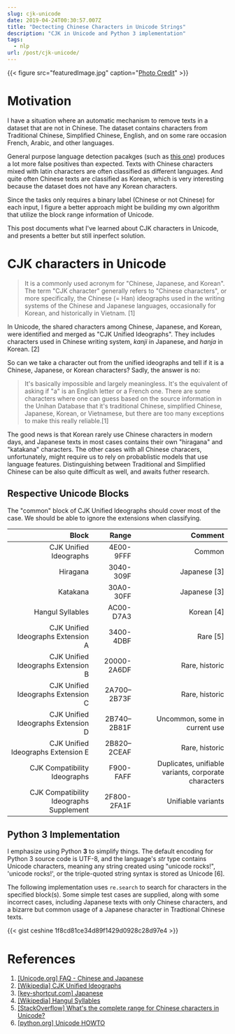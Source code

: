 ```yaml
---
slug: cjk-unicode
date: 2019-04-24T00:30:57.007Z
title: "Dectecting Chinese Characters in Unicode Strings"
description: "CJK in Unicode and Python 3 implementation"
tags:
  - nlp
url: /post/cjk-unicode/
---
```


{{< figure src="featuredImage.jpg" caption="[Photo Credit](https://pixabay.com/photos/peach-blossom-landscape-spring-4119429/)" >}}

# Motivation

I have a situation where an automatic mechanism to remove texts in a dataset that are not in Chinese. The dataset contains characters from Traditional Chinese, Simplified Chinese, English, and on some rare occasion French, Arabic, and other languages.

General purpose language detection pacakges (such as [this one](https://pypi.org/project/langdetect/)) produces a lot more false positives than expected. Texts with Chinese characters mixed with latin characters are often classified as different languages. And quite often Chinese texts are classified as Korean, which is very interesting because the dataset does not have any Korean characters.

Since the tasks only requires a binary label (Chinese or not Chinese) for each input, I figure a better approach might be building my own algorithm that utilize the block range information of Unicode.

This post documents what I've learned about CJK characters in Unicode, and presents a better but still inperfect solution.

# CJK characters in Unicode

> It is a commonly used acronym for "Chinese, Japanese, and Korean". The term "CJK character" generally refers to "Chinese characters", or more specifically, the Chinese (= Han) ideographs used in the writing systems of the Chinese and Japanese languages, occasionally for Korean, and historically in Vietnam. [1]

In Unicode, the shared characters among Chinese, Japanese, and Korean, were identified and merged as "CJK Unified Ideographs". They includes characters used in Chinese writing system, *kanji* in Japanese, and *hanja* in Korean. [2]

So can we take a character out from the unified ideographs and tell if it is a Chinese, Japanese, or Korean characters? Sadly, the answer is no:

> It's basically impossible and largely meaningless. It's the equivalent of asking if "a" is an English letter or a French one. There are some characters where one can guess based on the source information in the Unihan Database that it's traditional Chinese, simplified Chinese, Japanese, Korean, or Vietnamese, but there are too many exceptions to make this really reliable.[1]

The good news is that Korean rarely use Chinese characters in modern days, and Japanese texts in most cases contains their own "hiragana" and "katakana" characters. The other cases with all Chinese characers, unfortunately, might require us to rely on probablistic models that use language features. Distinguishing between Traditional and Simplified Chinese can be also quite difficult as well, and awaits futher research.

## Respective Unicode Blocks

The "common" block of CJK Unified Ideographs should cover most of the case. We should be able to ignore the extensions when classifying.

|                              Block |     Range |  Comment |
|-----------------------------------:|----------:|---------:|
|             CJK Unified Ideographs | 4E00-9FFF | Common   |
|                           Hiragana | 3040-309F | Japanese [3] |
|                           Katakana | 30A0-30FF | Japanese [3] |
|                  Hangul Syllables  | AC00-D7A3 | Korean [4] |
| CJK Unified Ideographs Extension A | 3400-4DBF | Rare [5] |
| CJK Unified Ideographs Extension B | 20000-2A6DF | Rare, historic |
| CJK Unified Ideographs Extension C | 2A700–2B73F | Rare, historic |
| CJK Unified Ideographs Extension D | 2B740–2B81F | Uncommon, some in current use |
| CJK Unified Ideographs Extension E | 2B820–2CEAF | Rare, historic |
| CJK Compatibility Ideographs | F900-FAFF | Duplicates, unifiable variants, corporate characters |
| CJK Compatibility Ideographs Supplement | 2F800-2FA1F | Unifiable variants |

## Python 3 Implementation

I emphasize using Python **3** to simplify things. The default encoding for Python 3 source code is UTF-8, and the language's *str* type contains Unicode characters, meaning any string created using "unicode rocks!", 'unicode rocks!', or the triple-quoted string syntax is stored as Unicode [6].

The following implementation uses `re.search` to search for characters in the specified block(s). Some simple test cases are supplied, along with some incorrect cases, including Japanese texts with only Chinese characters, and a bizarre but common usage of a Japanese character in Tradtional Chinese texts.

{{< gist ceshine 1f8cd81ce34d89f1429d0928c28d97e4 >}}

# References

1. [[Unicode.org] FAQ - Chinese and Japanese](http://www.unicode.org/faq/han_cjk.html)
1. [[Wikipedia] CJK Unified Ideographs](https://www.wikiwand.com/en/CJK_Unified_Ideographs)
1. [[key-shortcut.com] Japanese](https://www.key-shortcut.com/en/writing-systems/%E3%81%B2%E3%82%89%E3%81%8C%E3%81%AA-japanese/)
1. [[Wikipedia] Hangul Syllables](https://www.wikiwand.com/en/Hangul_Syllables)
1. [[StackOverflow] What's the complete range for Chinese characters in Unicode?](https://stackoverflow.com/questions/1366068/whats-the-complete-range-for-chinese-characters-in-unicode)
1. [[python.org] Unicode HOWTO](https://docs.python.org/3.7/howto/unicode.html)